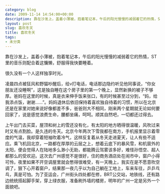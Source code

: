 ```yaml
---
category: blog
date: 2009-11-14 14:54:00+00:00
description: 靠在沙发上，盖着小薄被，抱着笔记本，午后的阳光慢慢的减弱着它的热情，ST里的音乐
layout: post
slug: 喜欢冬天
title: 喜欢冬天
tags:
- 未分类
---
```


靠在沙发上，盖着小薄被，抱着笔记本，午后的阳光慢慢的减弱着它的热情，ST里的音乐则配合着这慵懒，舒服得我快要睡着。  
  
很久没有一个人这样独享时光。  
  
凌晨四点被狂风和野猫吵醒后，给v打电话，电话那边隐约听见他同事说，“你女朋友还没睡啊”，这是独自睡在这个房子里的第一个晚上，显然新换的被子不够厚。爸妈在这里的时候，真是衣来伸手饭来张口，有的时候甚至过分到，“妈，给我添点饭，谢谢……”。妈妈退休后依旧保持着喜欢独自待着的习惯，所以在北京还是在家里对她来说好像都差不多，爸爸则大不相同，刚来两个星期就无论如何要回家了，说是感觉浪费生命，腰都坐痛，呵呵。顺其自然吧，一切都还过得去。  
  
上午出门去买菜，屋顶和树上的雪还没有化，有太阳的地方晒得很温暖，风吹过来时又有点割脸。是久违的冬天。北京今年两次下雪我都在南方，手机报里显示着零度的气温，我却穿着短袖吹着冷气，这样反复着从冬天走进夏天，让人有些不适应。乘飞机回北京，一路都在厚厚的云层之上，想着云底下的暴风雪，和机窗外的太阳，便会觉得人在陆地多么渺小无助，都能腾云驾雾该多好，难怪孙悟空、超人都那么的受欢迎。这次去广州感觉不是很好，住的商务酒店处在闹市中，窗户小得可怜，夜里如果不开空调屋里就会憋得很难受，有一天晚上，我实在是不愿意吹空调了，狠下心开着窗户，结果那一夜几乎以为自己躺在工地上，车来车往，乒乒乓乓，真是可怕。为了亚运会，广州街头四处都在修，BRT公交站，地铁线，还有路边统统搭起脚手架，穿上绿衣服，准备刷外墙的楼房，明年的广州一定是另外一个面貌吧。
